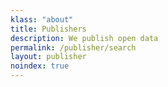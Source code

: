 ```yaml
---
klass: "about"
title: Publishers
description: We publish open data
permalink: /publisher/search
layout: publisher
noindex: true
---
```

